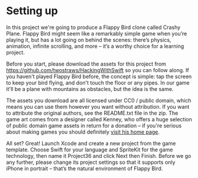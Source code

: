 # Setting up

In this project we're going to produce a Flappy Bird clone called Crashy Plane. Flappy Bird might seem like a remarkably simple game when you’re playing it, but has a lot going on behind the scenes: there’s physics, animation, infinite scrolling, and more – it’s a worthy choice for a learning project.

Before you start, please download the assets for this project from <https://github.com/twostraws/HackingWithSwift> so you can follow along. If you haven't played Flappy Bird before, the concept is simple: tap the screen to keep your bird flying, and don't touch the floor or any pipes. In our game it'll be a plane with mountains as obstacles, but the idea is the same.

The assets you download are all licensed under CC0 / public domain, which means you can use them however you want without attribution. If you want to attribute the original authors, see the README.txt file in the zip. The game art comes from a designer called Kenney, who offers a huge selection of public domain game assets in return for a donation – if you're serious about making games you should definitely [visit his home page](http://kenney.itch.io/kenney-donation).

All set? Great! Launch Xcode and create a new project from the game template. Choose Swift for your language and SpriteKit for the game technology, then name it Project36 and click Next then Finish. Before we go any further, please change its project settings so that it supports only iPhone in portrait – that’s the natural environment of Flappy Bird.
